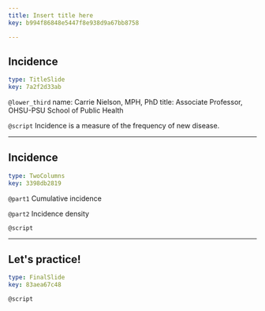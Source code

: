 ```yaml
---
title: Insert title here
key: b994f86848e5447f8e938d9a67bb8758

---
```

## Incidence

```yaml
type: TitleSlide
key: 7a2f2d33ab
```





`@lower_third`
name: Carrie Nielson, MPH, PhD
title: Associate Professor, OHSU-PSU School of Public Health

`@script`
Incidence is a measure of the frequency of new disease.



---
## Incidence

```yaml
type: TwoColumns
key: 3398db2819
```

`@part1`
Cumulative incidence

`@part2`
Incidence density




`@script`




---
## Let's practice!

```yaml
type: FinalSlide
key: 83aea67c48
```






`@script`



